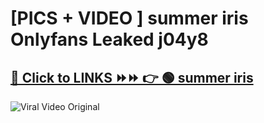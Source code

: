 
 # [PICS + VIDEO ] summer iris Onlyfans Leaked j04y8

## <h2><a href="https://clipsfans.com/summer_iris&ref=git">🔗 Click to LINKS ⏩⏩ 👉 🟢 summer iris </a></h2>

<a href="https://clipsfans.com/summer_iris&ref=git" rel="nofollow" data-target="animated-image.originalLink"><img src="https://i.ibb.co.com/xMMVF88/686577567.gif" alt="Viral Video Original" style="max-width: 100%; display: inline-block;" data-target="animated-image.originalImage"></a>

